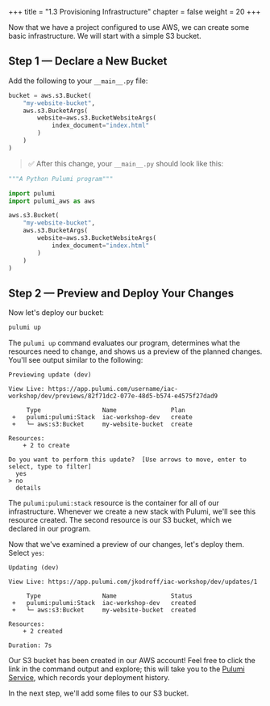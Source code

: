 +++
title = "1.3 Provisioning Infrastructure"
chapter = false
weight = 20
+++

Now that we have a project configured to use AWS, we can create some basic infrastructure. We will start with a simple S3 bucket.

## Step 1 &mdash; Declare a New Bucket

Add the following to your `__main__.py` file:

```python
bucket = aws.s3.Bucket(
    "my-website-bucket",
    aws.s3.BucketArgs(
        website=aws.s3.BucketWebsiteArgs(
            index_document="index.html"
        )
    )
)
```

> :white_check_mark: After this change, your `__main__.py` should look like this:

```python
"""A Python Pulumi program"""

import pulumi
import pulumi_aws as aws

aws.s3.Bucket(
    "my-website-bucket",
    aws.s3.BucketArgs(
        website=aws.s3.BucketWebsiteArgs(
            index_document="index.html"
        )
    )
)
```

## Step 2 &mdash; Preview and Deploy Your Changes

Now let's deploy our bucket:

```bash
pulumi up
```

The `pulumi up` command evaluates our program, determines what the resources need to change, and shows us a preview of the planned changes. You'll see output similar to the following:

```text
Previewing update (dev)

View Live: https://app.pulumi.com/username/iac-workshop/dev/previews/82f71dc2-077e-48d5-b574-e4575f27dad9

     Type                 Name               Plan       
 +   pulumi:pulumi:Stack  iac-workshop-dev   create     
 +   └─ aws:s3:Bucket     my-website-bucket  create     
 
Resources:
    + 2 to create

Do you want to perform this update?  [Use arrows to move, enter to select, type to filter]
  yes
> no
  details
```

The `pulumi:pulumi:stack` resource is the container for all of our infrastructure. Whenever we create a new stack with Pulumi, we'll see this resource created. The second resource is our S3 bucket, which we declared in our program.

Now that we've examined a preview of our changes, let's deploy them. Select `yes`:

```text
Updating (dev)

View Live: https://app.pulumi.com/jkodroff/iac-workshop/dev/updates/1

     Type                 Name               Status      
 +   pulumi:pulumi:Stack  iac-workshop-dev   created     
 +   └─ aws:s3:Bucket     my-website-bucket  created     
 
Resources:
    + 2 created

Duration: 7s
```

Our S3 bucket has been created in our AWS account! Feel free to click the link in the command output and explore; this will take you to the [Pulumi Service](https://www.pulumi.com/docs/intro/pulumi-service/), which records your deployment history.

In the next step, we'll add some files to our S3 bucket.
